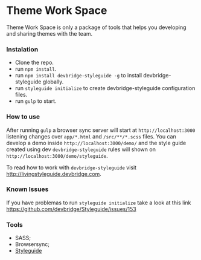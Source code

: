 # Theme Work Space

Theme Work Space is only a package of tools that helps you developing and sharing themes with the team.

### Instalation

- Clone the repo.
- run `npm install`.
- run `npm install devbridge-styleguide -g` to install devbridge-styleguide globally.
- run `styleguide initialize` to create devbridge-styleguide configuration files.
- run `gulp` to start.

### How to use
After running `gulp` a browser sync server will start at `http://localhost:3000` listening changes over `app/*.html` and `/src/**/*.scss` files. You can develop a demo inside `http://localhost:3000/demo/` and the style guide created using dev `devbridge-styleguide` rules will shown on `http://localhost:3000/demo/styleguide`.

To read how to work with `devbridge-styleguide` visit http://livingstyleguide.devbridge.com.

### Known Issues
If you have problemas to run `styleguide initialize` take a look at this link https://github.com/devbridge/Styleguide/issues/153

### Tools
- SASS;
- Browsersync;
- [Styleguide](http://livingstyleguide.devbridge.com)
